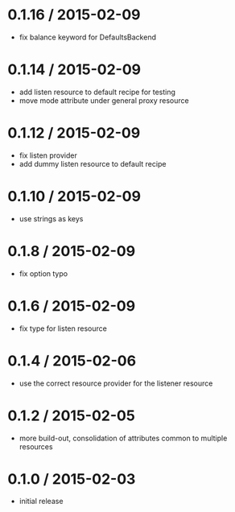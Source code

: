 # 0.1.16 / 2015-02-09

* fix balance keyword for DefaultsBackend

# 0.1.14 / 2015-02-09

* add listen resource to default recipe for testing
* move mode attribute under general proxy resource

# 0.1.12 / 2015-02-09

* fix listen provider
* add dummy listen resource to default recipe

# 0.1.10 / 2015-02-09

* use strings as keys

# 0.1.8 / 2015-02-09

* fix option typo

# 0.1.6 / 2015-02-09

* fix type for listen resource

# 0.1.4 / 2015-02-06

* use the correct resource provider for the listener resource

# 0.1.2 / 2015-02-05

* more build-out, consolidation of attributes common to multiple resources

# 0.1.0 / 2015-02-03

* initial release
